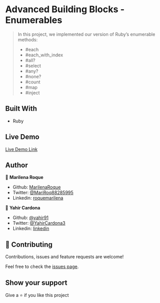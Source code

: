 # Advanced Building Blocks - Enumerables


> In this project, we implemented our version of Ruby’s enumerable methods:
>- #each
>- #each_with_index
>- #all?
>- #select
>- #any?
>- #none?
>- #count
>- #map
>- #inject


## Built With

- Ruby

## Live Demo

[Live Demo Link](https://repl.it/@MarilenaRoque/enumerablesmethods#main.rb)

## Author

👤 **Marilena Roque**

- Github: [MarilenaRoque](https://github.com/MarilenaRoque)
- Twitter: [@MariRoq88285995](https://twitter.com/MariRoq88285995)
- Linkedin: [roquemarilena](https://www.linkedin.com/in/roquemarilena/)

👤 **Yahir Cardona**

- Github: [@yahir91](https://github.com/yahir91)
- Twitter: [@YahirCardona3](https://twitter.com/YahirCardona3)
- Linkedin: [linkedin](https://www.linkedin.com/in/osmar-yahir-cardona-reyes-54b40b1a7/)

## 🤝 Contributing

Contributions, issues and feature requests are welcome!

Feel free to check the [issues page](https://github.com/MarilenaRoque/bubble_sort/issues).

## Show your support

Give a ⭐️ if you like this project